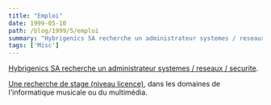 ```yaml
---
title: "Emploi"
date: 1999-05-10
path: /blog/1999/5/emploi
summary: "Hybrigenics SA recherche un administrateur systemes / reseaux / securite."
tags: ['Misc']
---
```


<P><A HREF="http://www.linux-center.org/articles/9905/offre.txt">Hybrigenics SA
recherche un administrateur systemes / reseaux / securite</A>.</P>

<P><A HREF="http://www.linux-center.org/articles/9905/stage.txt">Une
recherche de stage (niveau licence)</A>, dans les domaines de
l'informatique musicale ou du multimédia.</P>



